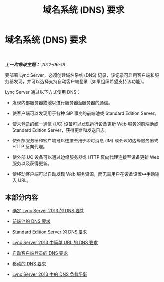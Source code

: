 ﻿---
title: 域名系统 (DNS) 要求
TOCTitle: 域名系统 (DNS) 要求
ms:assetid: 586cf18e-0080-4eb1-aee5-56843277fdfc
ms:mtpsurl: https://technet.microsoft.com/zh-cn/library/Gg398386(v=OCS.15)
ms:contentKeyID: 49312926
ms.date: 05/19/2016
mtps_version: v=OCS.15
ms.translationtype: HT
---

# 域名系统 (DNS) 要求

 

_**上一次修改主题：** 2012-06-18_

要部署 Lync Server，必须创建域名系统 (DNS) 记录，该记录可启用客户端和服务器发现，并可以选择支持自动客户端登录（如果组织希望支持该功能）。

Lync Server 通过以下方式使用 DNS：

  - 发现内部服务器或池以进行服务器至服务器的通信。

  - 使客户端可以发现用于各种 SIP 事务的前端池或 Standard Edition Server。

  - 使未登录的统一通信 (UC) 设备可以发现运行设备更新 Web 服务的前端池或 Standard Edition Server，获得更新和发送日志。

  - 使外部服务器和客户端可以连接至用于即时消息 (IM) 或会议的边缘服务器或 HTTP 反向代理。

  - 使外部 UC 设备可以通过边缘服务器或 HTTP 反向代理连接至设备更新 Web 服务以及获得更新。

  - 使移动客户端可以自动发现 Web 服务资源，而无需用户在设备设置中手动输入 URL。

## 本部分内容

  - [确定 Lync Server 2013 的 DNS 要求](lync-server-2013-determine-dns-requirements.md)

  - [前端池的 DNS 要求](lync-server-2013-dns-requirements-for-front-end-pools.md)

  - [Standard Edition Server 的 DNS 要求](lync-server-2013-dns-requirements-for-standard-edition-servers.md)

  - [Lync Server 2013 中简单 URL 的 DNS 要求](lync-server-2013-dns-requirements-for-simple-urls.md)

  - [自动客户端登录的 DNS 要求](lync-server-2013-dns-requirements-for-automatic-client-sign-in.md)

  - [移动的 DNS 要求](lync-server-2013-dns-requirements-for-mobility.md)

  - [Lync Server 2013 中的 DNS 负载平衡](lync-server-2013-dns-load-balancing.md)

